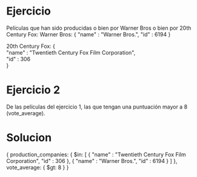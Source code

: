 # Ejercicio

Películas que han sido producidas o bien por Warner Bros o bien por 20th Century Fox:
Warner Bros:
{
"name" : "Warner Bros.",
"id" : 6194
}

20th Century Fox:
{  
 "name" : "Twentieth Century Fox Film Corporation",  
 "id" : 306  
}

# Ejercicio 2

De las películas del ejercicio 1, las que tengan una puntuación mayor a 8 (vote_average).

# Solucion

{
production_companies: {
$in: [
{
 "name" : "Twentieth Century Fox Film Corporation",
 "id" : 306
 },
{
 "name" : "Warner Bros.",
 "id" : 6194
 }
]
},
vote_average: {
$gt: 8
}
}
